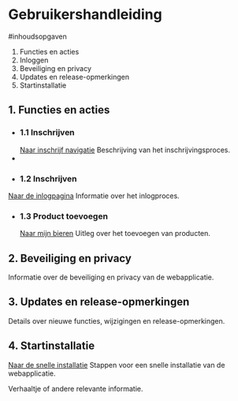 # Gebruikershandleiding

#inhoudsopgaven
1. Functies en acties
2. Inloggen
3. Beveiliging en privacy
4. Updates en release-opmerkingen
5. Startinstallatie

## 1. Functies en acties
- ### 1.1 Inschrijven
  [Naar inschrijf navigatie](src/pages/inschrijving_Navigatie/Inschrijf_Navigatie.jsx)
  Beschrijving van het inschrijvingsproces.
-
- ### 1.2 Inschrijven
[Naar de inlogpagina](src/pages/login_page/Login_Page.jsx)
Informatie over het inlogproces.

- ### 1.3 Product toevoegen
  [Naar mijn bieren](src/pages/mijn_bieren/myProducts.jsx)
  Uitleg over het toevoegen van producten.

## 2. Beveiliging en privacy
Informatie over de beveiliging en privacy van de webapplicatie.

## 3. Updates en release-opmerkingen
Details over nieuwe functies, wijzigingen en release-opmerkingen.

## 4. Startinstallatie
[Naar de snelle installatie](/snelle_instalatie.md)
Stappen voor een snelle installatie van de webapplicatie.

Verhaaltje of andere relevante informatie.
